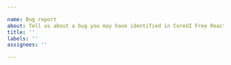 ```yaml
---

name: Bug report
about: Tell us about a bug you may have identified in CoreUI Free React Admin Template.
title: ''
labels: ''
assignees: ''

---
```

